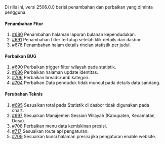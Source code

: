 Di rilis ini, versi 2506.0.0 berisi penambahan dan perbaikan yang diminta pengguna.

#### Penambahan Fitur

1. [#680](https://github.com/OpenSID/OpenKab/issues/680) Penambahan halaman laporan bulanan kependudukan.
2. [#691](https://github.com/OpenSID/OpenKab/issues/691) Penambahan filter tertutup setelah klik details dari dasbor. 
3. [#676](https://github.com/OpenSID/OpenKab/issues/676) Penambahan halam details rincian statistik per judul.

#### Perbaikan BUG

1. [#690](https://github.com/OpenSID/OpenKab/issues/690) Perbaikan trigger filter wilayah pada statistik.
2. [#686](https://github.com/OpenSID/OpenKab/issues/686) Perbaikan halaman update identitas.
3. [#706](https://github.com/OpenSID/OpenKab/issues/706) Perbaikan breadcrumb kategori.
4. [#704](https://github.com/OpenSID/OpenKab/issues/704) Perbaikan Data penduduk tidak muncul pada details data sandang.

#### Perubahan Teknis

1. [#695](https://github.com/OpenSID/OpenKab/issues/695) Sesuaikan total pada Statistik di dasbor tidak digunakan pada chart.
2. [#697](https://github.com/OpenSID/OpenKab/issues/697) Sesuaikan Manajemen Session Wilayah (Kabupaten, Kecamatan, Desa).
3. [#708](https://github.com/OpenSID/OpenKab/issues/708) Perbaikan menu data kemiskinan presisi.
4. [#717](https://github.com/OpenSID/OpenKab/issues/717) Sesuaikan route api pengaturan.
5. [#709](https://github.com/OpenSID/OpenKab/issues/709) Sesuaikan kunci halaman presisi jika pengaturan enable website.
